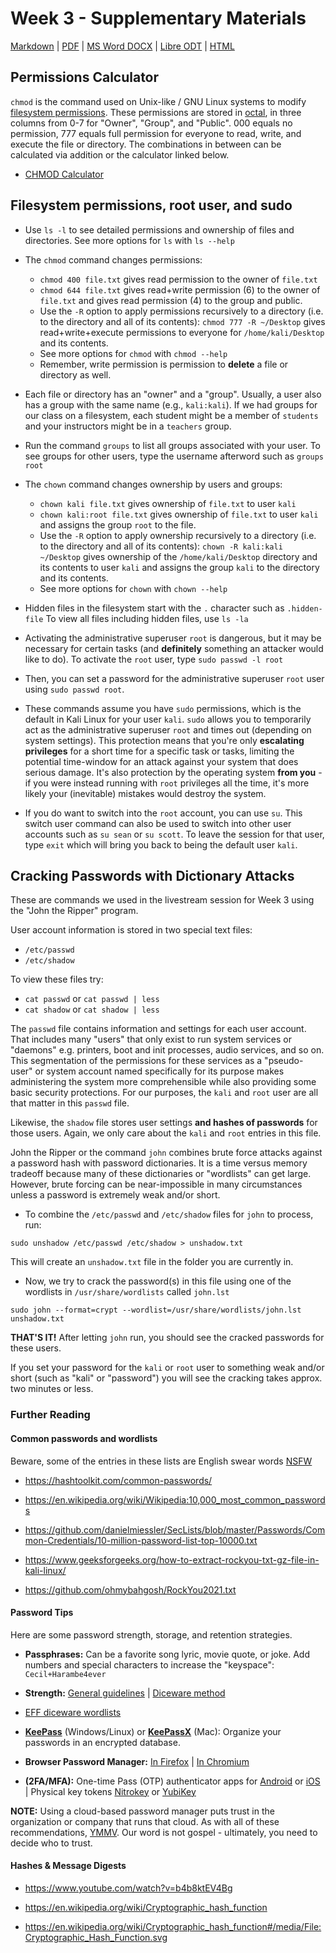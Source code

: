 # Week 3 - Supplementary Materials 
[Markdown](https://github.com/lawfareblog/hacking-cybersecurity/blob/main/week03/Week_03_Homework.md) | [PDF](https://raw.githubusercontent.com/lawfareblog/hacking-cybersecurity/main/week03/Week_03_Homework.pdf) | [MS Word DOCX](https://raw.githubusercontent.com/lawfareblog/hacking-cybersecurity/main/week03/Week_03_Homework.docx) | [Libre ODT](https://raw.githubusercontent.com/lawfareblog/hacking-cybersecurity/main/week03/Week_03_Homework.odt) | [HTML](https://raw.githubusercontent.com/lawfareblog/hacking-cybersecurity/main/week03/Week_03_Homework.html)

## Permissions Calculator

`chmod` is the command used on Unix-like / GNU Linux systems to modify [filesystem permissions](https://en.wikipedia.org/wiki/File-system_permissions#Permissions). These permissions are stored in [octal](https://en.wikipedia.org/wiki/Octal), in three columns from 0-7 for "Owner", "Group", and "Public". 000 equals no permission, 777 equals full permission for everyone to read, write, and execute the file or directory. The combinations in between can be calculated via addition or the calculator linked below.

* [CHMOD Calculator](https://chmod-calculator.com)

## Filesystem permissions, root user, and sudo

* Use `ls -l` to see detailed permissions and ownership of files and directories. See more options for `ls` with `ls --help`

* The `chmod` command changes permissions:

    - `chmod 400 file.txt` gives read permission to the owner of `file.txt`
    - `chmod 644 file.txt` gives read+write permission (6) to the owner of `file.txt` and gives read permission (4) to the group and public.
    - Use the `-R` option to apply permissions recursively to a directory (i.e. to the directory and all of its contents): `chmod 777 -R ~/Desktop` gives read+write+execute permissions to everyone for `/home/kali/Desktop` and its contents.
    - See more options for `chmod` with `chmod --help`
    - Remember, write permission is permission to **delete** a file or directory as well.

* Each file or directory has an "owner" and a "group".  Usually, a user also has a group with the same name (e.g., `kali:kali`). If we had groups for our class on a filesystem, each student might be a member of `students` and your instructors might be in a `teachers` group.

* Run the command `groups` to list all groups associated with your user. To see groups for other users, type the username afterword such as `groups root`

* The `chown` command changes ownership by users and groups:

    - `chown kali file.txt` gives ownership of `file.txt` to user `kali`
    - `chown kali:root file.txt` gives ownership of `file.txt` to user `kali` and assigns the group `root` to the file.
    - Use the `-R` option to apply ownership recursively to a directory (i.e. to the directory and all of its contents): `chown -R kali:kali ~/Desktop` gives ownership of the `/home/kali/Desktop` directory and its contents to user `kali` and assigns the group `kali` to the directory and its contents.
    - See more options for `chown` with `chown --help`

* Hidden files in the filesystem start with the `.` character such as `.hidden-file`  To view all files including hidden files, use `ls -la`

* Activating the administrative superuser `root` is dangerous, but it may be necessary for certain tasks (and **definitely** something an attacker would like to do).  To activate the `root` user, type `sudo passwd -l root`

* Then, you can set a password for the administrative superuser `root` user using `sudo passwd root`.

* These commands assume you have `sudo` permissions, which is the default in Kali Linux for your user `kali`. `sudo` allows you to temporarily act as the administrative superuser `root` and times out (depending on system settings). This protection means that you're only **escalating privileges** for a short time for a specific task or tasks, limiting the potential time-window for an attack against your system that does serious damage. It's also protection by the operating system **from you** - if you were instead running with `root` privileges all the time, it's more likely your (inevitable) mistakes would destroy the system.

* If you do want to switch into the `root` account, you can use `su`. This switch user command can also be used to switch into other user accounts such as `su sean` or `su scott`.  To leave the session for that user, type `exit` which will bring you back to being the default user `kali`.


## Cracking Passwords with Dictionary Attacks

These are commands we used in the livestream session for Week 3 using the "John the Ripper" program.

User account information is stored in two special text files:

* `/etc/passwd`
* `/etc/shadow`

To view these files try:

* `cat passwd` or `cat passwd | less`
* `cat shadow` or `cat shadow | less`

The `passwd` file contains information and settings for each user account.  That includes many "users" that only exist to run system services or "daemons" e.g. printers, boot and init processes, audio services, and so on. This segmentation of the permissions for these services as a "pseudo-user" or system account named specifically for its purpose makes administering the system more comprehensible while also providing some basic security protections. For our purposes, the `kali` and `root` user are all that matter in this `passwd` file.

Likewise, the `shadow` file stores user settings **and hashes of passwords** for those users. Again, we only care about the `kali` and `root` entries in this file.

John the Ripper or the command `john` combines brute force attacks against a password hash with password dictionaries.  It is a time versus memory tradeoff because many of these dictionaries or "wordlists" can get large. However, brute forcing can be near-impossible in many circumstances unless a password is extremely weak and/or short.

* To combine the `/etc/passwd` and `/etc/shadow` files for `john` to process, run: 

`sudo unshadow /etc/passwd /etc/shadow > unshadow.txt`

This will create an `unshadow.txt` file in the folder you are currently in.

* Now, we try to crack the password(s) in this file using one of the wordlists in `/usr/share/wordlists` called `john.lst`

`sudo john --format=crypt --wordlist=/usr/share/wordlists/john.lst unshadow.txt`

**THAT'S IT!** After letting `john` run, you should see the cracked passwords for these users.

If you set your password for the `kali` or `root` user to something weak and/or short (such as "kali" or "password") you will see the cracking takes approx. two minutes or less.


### Further Reading

#### Common passwords and wordlists

Beware, some of the entries in these lists are English swear words [NSFW](https://en.wikipedia.org/wiki/Not_safe_for_work)

* https://hashtoolkit.com/common-passwords/

* https://en.wikipedia.org/wiki/Wikipedia:10,000_most_common_passwords

* https://github.com/danielmiessler/SecLists/blob/master/Passwords/Common-Credentials/10-million-password-list-top-10000.txt

* https://www.geeksforgeeks.org/how-to-extract-rockyou-txt-gz-file-in-kali-linux/

* https://github.com/ohmybahgosh/RockYou2021.txt

#### Password Tips

Here are some password strength, storage, and retention strategies.

* **Passphrases:** Can be a favorite song lyric, movie quote, or joke. Add numbers and special characters to increase the "keyspace": 
`Cecil+Harambe4ever`

* **Strength:** [General guidelines](https://en.wikipedia.org/wiki/Password_strength#Guidelines_for_strong_passwords) | [Diceware method](https://theintercept.com/2015/03/26/passphrases-can-memorize-attackers-cant-guess/)

* [EFF diceware wordlists](https://github.com/micahflee/passphraseme)

* **[KeePass](http://keepass.info/)** (Windows/Linux) or **[KeePassX](https://www.keepassx.org/)** (Mac): Organize your passwords in an encrypted database.

* **Browser Password Manager:** [In Firefox](https://support.mozilla.org/en-US/kb/use-master-password-protect-stored-logins) | [In Chromium](http://www.ghacks.net/2013/12/04/google-chrome-gets-master-password-protection/)

* **(2FA/MFA):** One-time Pass (OTP) authenticator apps for [Android](https://search.f-droid.org/?q=authenticator&lang=en) or [iOS](https://www.igeeksblog.com/best-two-factor-authentication-apps-for-iphone/) | Physical key tokens [Nitrokey](https://www.nitrokey.com/) or [YubiKey](https://www.yubico.com/) 

**NOTE:** Using a cloud-based password manager puts trust in the organization or company that runs that cloud. As with all of these recommendations, [YMMV](https://www.howtogeek.com/693183/what-does-ymmv-mean-and-how-do-you-use-it/). Our word is not gospel - ultimately, you need to decide who to trust.

#### Hashes &amp; Message Digests

* https://www.youtube.com/watch?v=b4b8ktEV4Bg

* https://en.wikipedia.org/wiki/Cryptographic_hash_function

* https://en.wikipedia.org/wiki/Cryptographic_hash_function#/media/File:Cryptographic_Hash_Function.svg

